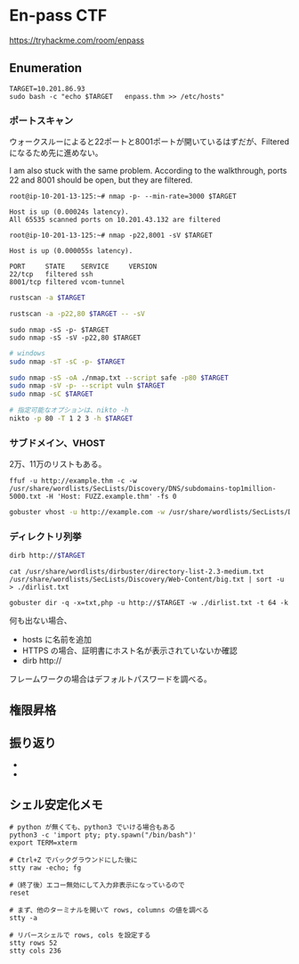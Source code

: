 # En-pass CTF

https://tryhackme.com/room/enpass

## Enumeration

```shell
TARGET=10.201.86.93
sudo bash -c "echo $TARGET   enpass.thm >> /etc/hosts"
```

### ポートスキャン

ウォークスルーによると22ポートと8001ポートが開いているはずだが、Filteredになるため先に進めない。

I am also stuck with the same problem. According to the walkthrough, ports 22 and 8001 should be open, but they are filtered.

```
root@ip-10-201-13-125:~# nmap -p- --min-rate=3000 $TARGET

Host is up (0.00024s latency).
All 65535 scanned ports on 10.201.43.132 are filtered
```

```
root@ip-10-201-13-125:~# nmap -p22,8001 -sV $TARGET

Host is up (0.000055s latency).

PORT     STATE    SERVICE     VERSION
22/tcp   filtered ssh
8001/tcp filtered vcom-tunnel
```


```sh
rustscan -a $TARGET
```

```sh
rustscan -a -p22,80 $TARGET -- -sV
```

```shell
sudo nmap -sS -p- $TARGET
sudo nmap -sS -sV -p22,80 $TARGET
```

```sh
# windows
sudo nmap -sT -sC -p- $TARGET
```

```sh
sudo nmap -sS -oA ./nmap.txt --script safe -p80 $TARGET
sudo nmap -sV -p- --script vuln $TARGET
sudo nmap -sC $TARGET
```

```sh
# 指定可能なオプションは、nikto -h
nikto -p 80 -T 1 2 3 -h $TARGET
```

### サブドメイン、VHOST

2万、11万のリストもある。
```shell
ffuf -u http://example.thm -c -w /usr/share/wordlists/SecLists/Discovery/DNS/subdomains-top1million-5000.txt -H 'Host: FUZZ.example.thm' -fs 0
```

```sh
gobuster vhost -u http://example.com -w /usr/share/wordlists/SecLists/Discovery/DNS/subdomains-top1million-5000.txt --append-domain -t 64 -k
```

### ディレクトリ列挙

```sh
dirb http://$TARGET
```

```shell
cat /usr/share/wordlists/dirbuster/directory-list-2.3-medium.txt /usr/share/wordlists/SecLists/Discovery/Web-Content/big.txt | sort -u > ./dirlist.txt

gobuster dir -q -x=txt,php -u http://$TARGET -w ./dirlist.txt -t 64 -k
```

何も出ない場合、

- hosts に名前を追加
- HTTPS の場合、証明書にホスト名が表示されていないか確認
- dirb http://<ip>

フレームワークの場合はデフォルトパスワードを調べる。

## 権限昇格

## 振り返り

-
-

## シェル安定化メモ

```shell
# python が無くても、python3 でいける場合もある
python3 -c 'import pty; pty.spawn("/bin/bash")'
export TERM=xterm

# Ctrl+Z でバックグラウンドにした後に
stty raw -echo; fg

#（終了後）エコー無効にして入力非表示になっているので
reset

# まず、他のターミナルを開いて rows, columns の値を調べる
stty -a

# リバースシェルで rows, cols を設定する
stty rows 52
stty cols 236

```
